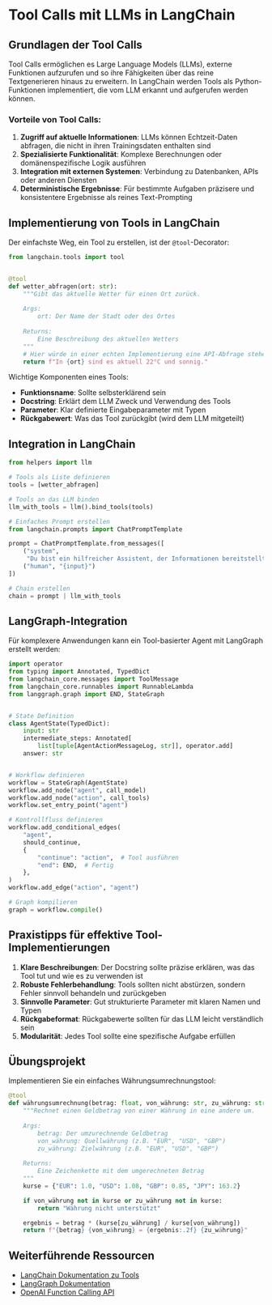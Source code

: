 # Tool Calls mit LLMs in LangChain

## Grundlagen der Tool Calls

Tool Calls ermöglichen es Large Language Models (LLMs), externe Funktionen
aufzurufen und so ihre Fähigkeiten über das reine Textgenerieren hinaus zu
erweitern. In LangChain werden Tools als Python-Funktionen implementiert, die
vom LLM erkannt und aufgerufen werden können.

### Vorteile von Tool Calls:

1. **Zugriff auf aktuelle Informationen**: LLMs können Echtzeit-Daten abfragen,
   die nicht in ihren Trainingsdaten enthalten sind
2. **Spezialisierte Funktionalität**: Komplexe Berechnungen oder
   domänenspezifische Logik ausführen
3. **Integration mit externen Systemen**: Verbindung zu Datenbanken, APIs oder
   anderen Diensten
4. **Deterministische Ergebnisse**: Für bestimmte Aufgaben präzisere und
   konsistentere Ergebnisse als reines Text-Prompting

## Implementierung von Tools in LangChain

Der einfachste Weg, ein Tool zu erstellen, ist der `@tool`-Decorator:

```python
from langchain.tools import tool


@tool
def wetter_abfragen(ort: str):
    """Gibt das aktuelle Wetter für einen Ort zurück.
    
    Args:
        ort: Der Name der Stadt oder des Ortes
    
    Returns:
        Eine Beschreibung des aktuellen Wetters
    """
    # Hier würde in einer echten Implementierung eine API-Abfrage stehen
    return f"In {ort} sind es aktuell 22°C und sonnig."
```

Wichtige Komponenten eines Tools:

- **Funktionsname**: Sollte selbsterklärend sein
- **Docstring**: Erklärt dem LLM Zweck und Verwendung des Tools
- **Parameter**: Klar definierte Eingabeparameter mit Typen
- **Rückgabewert**: Was das Tool zurückgibt (wird dem LLM mitgeteilt)

## Integration in LangChain

```python
from helpers import llm

# Tools als Liste definieren
tools = [wetter_abfragen]

# Tools an das LLM binden
llm_with_tools = llm().bind_tools(tools)

# Einfaches Prompt erstellen
from langchain.prompts import ChatPromptTemplate

prompt = ChatPromptTemplate.from_messages([
    ("system",
     "Du bist ein hilfreicher Assistent, der Informationen bereitstellt."),
    ("human", "{input}")
])

# Chain erstellen
chain = prompt | llm_with_tools
```

## LangGraph-Integration

Für komplexere Anwendungen kann ein Tool-basierter Agent mit LangGraph erstellt
werden:

```python
import operator
from typing import Annotated, TypedDict
from langchain_core.messages import ToolMessage
from langchain_core.runnables import RunnableLambda
from langgraph.graph import END, StateGraph


# State Definition
class AgentState(TypedDict):
    input: str
    intermediate_steps: Annotated[
        list[tuple[AgentActionMessageLog, str]], operator.add]
    answer: str


# Workflow definieren
workflow = StateGraph(AgentState)
workflow.add_node("agent", call_model)
workflow.add_node("action", call_tools)
workflow.set_entry_point("agent")

# Kontrollfluss definieren
workflow.add_conditional_edges(
    "agent",
    should_continue,
    {
        "continue": "action",  # Tool ausführen 
        "end": END,  # Fertig
    },
)
workflow.add_edge("action", "agent")

# Graph kompilieren
graph = workflow.compile()
```

## Praxistipps für effektive Tool-Implementierungen

1. **Klare Beschreibungen**: Der Docstring sollte präzise erklären, was das Tool
   tut und wie es zu verwenden ist
2. **Robuste Fehlerbehandlung**: Tools sollten nicht abstürzen, sondern Fehler
   sinnvoll behandeln und zurückgeben
3. **Sinnvolle Parameter**: Gut strukturierte Parameter mit klaren Namen und
   Typen
4. **Rückgabeformat**: Rückgabewerte sollten für das LLM leicht verständlich
   sein
5. **Modularität**: Jedes Tool sollte eine spezifische Aufgabe erfüllen

## Übungsprojekt

Implementieren Sie ein einfaches Währungsumrechnungstool:

```python
@tool
def währungsumrechnung(betrag: float, von_währung: str, zu_währung: str):
    """Rechnet einen Geldbetrag von einer Währung in eine andere um.
    
    Args:
        betrag: Der umzurechnende Geldbetrag
        von_währung: Quellwährung (z.B. "EUR", "USD", "GBP")
        zu_währung: Zielwährung (z.B. "EUR", "USD", "GBP")
        
    Returns:
        Eine Zeichenkette mit dem umgerechneten Betrag
    """
    kurse = {"EUR": 1.0, "USD": 1.08, "GBP": 0.85, "JPY": 163.2}

    if von_währung not in kurse or zu_währung not in kurse:
        return "Währung nicht unterstützt"

    ergebnis = betrag * (kurse[zu_währung] / kurse[von_währung])
    return f"{betrag} {von_währung} = {ergebnis:.2f} {zu_währung}"
```

## Weiterführende Ressourcen

- [LangChain Dokumentation zu Tools](https://python.langchain.com/docs/modules/tools/)
- [LangGraph Dokumentation](https://langchain-ai.github.io/langgraph/)
- [OpenAI Function Calling API](https://platform.openai.com/docs/guides/function-calling)
